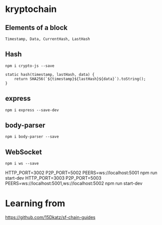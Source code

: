 # kryptochain

## Elements of a block
    Timestamp, Data, CurrentHash, LastHash

## Hash

    npm i crypto-js --save

    static hash(timestamp, lastHash, data) {
        return SHA256(`${timestamp}${lastHash}${data}`).toString();
    }

## express
    npm i express --save-dev
## body-parser
    npm i body-parser --save
## WebSocket
    npm i ws --save

HTTP_PORT=3002 P2P_PORT=5002 PEERS=ws://localhost:5001 npm run start-dev
HTTP_PORT=3003 P2P_PORT=5003 PEERS=ws://localhost:5001,ws://localhost:5002 npm run start-dev

# Learning from
https://github.com/15Dkatz/sf-chain-guides
